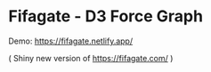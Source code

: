 # Fifagate - D3 Force Graph

Demo: https://fifagate.netlify.app/


( Shiny new version of https://fifagate.com/ )



